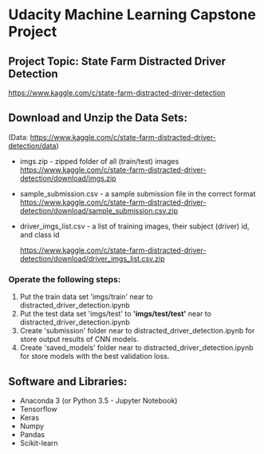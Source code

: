# Udacity Machine Learning Capstone Project
## Project Topic: State Farm Distracted Driver Detection
https://www.kaggle.com/c/state-farm-distracted-driver-detection



## Download and Unzip the Data Sets:
(Data: https://www.kaggle.com/c/state-farm-distracted-driver-detection/data)

- imgs.zip - zipped folder of all (train/test) images
  https://www.kaggle.com/c/state-farm-distracted-driver-detection/download/imgs.zip

- sample_submission.csv - a sample submission file in the correct format
  https://www.kaggle.com/c/state-farm-distracted-driver-detection/download/sample_submission.csv.zip

- driver_imgs_list.csv - a list of training images, their subject (driver) id, and class id

  https://www.kaggle.com/c/state-farm-distracted-driver-detection/download/driver_imgs_list.csv.zip

### Operate the following steps:
1. Put the train data set 'imgs/train' near to distracted_driver_detection.ipynb
2. Put the test data set 'imgs/test' to **'imgs/test/test'** near to distracted_driver_detection.ipynb
3. Create 'submission' folder near to distracted_driver_detection.ipynb for store output results of CNN models.
4. Create 'saved_models' folder near to distracted_driver_detection.ipynb for store models with the best validation loss.



## Software and Libraries:
- Anaconda 3 (or Python 3.5 - Jupyter Notebook)
- Tensorflow
- Keras
- Numpy
- Pandas
- Scikit-learn
